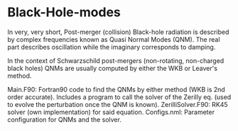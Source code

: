 # Black-Hole-modes

In very, very short, Post-merger (collision) Black-hole radiation is described by complex frequencies known as Quasi Normal Modes (QNM). The real part describes oscillation while the imaginary corresponds to damping.

In the context of Schwarzschild post-mergers (non-rotating, non-charged black holes) QNMs are usually computed by either the WKB or Leaver's method.

Main.F90: Fortran90 code to find the QNMs by either method (WKB is 2nd order accurate). Includes a program to call the solver of the Zerilly eq. (used to evolve the perturbation once the QNM is known).
ZerilliSolver.F90: RK45 solver (own implementation) for said equation.
Configs.nml: Parameter configuration for QNMs and the solver.

